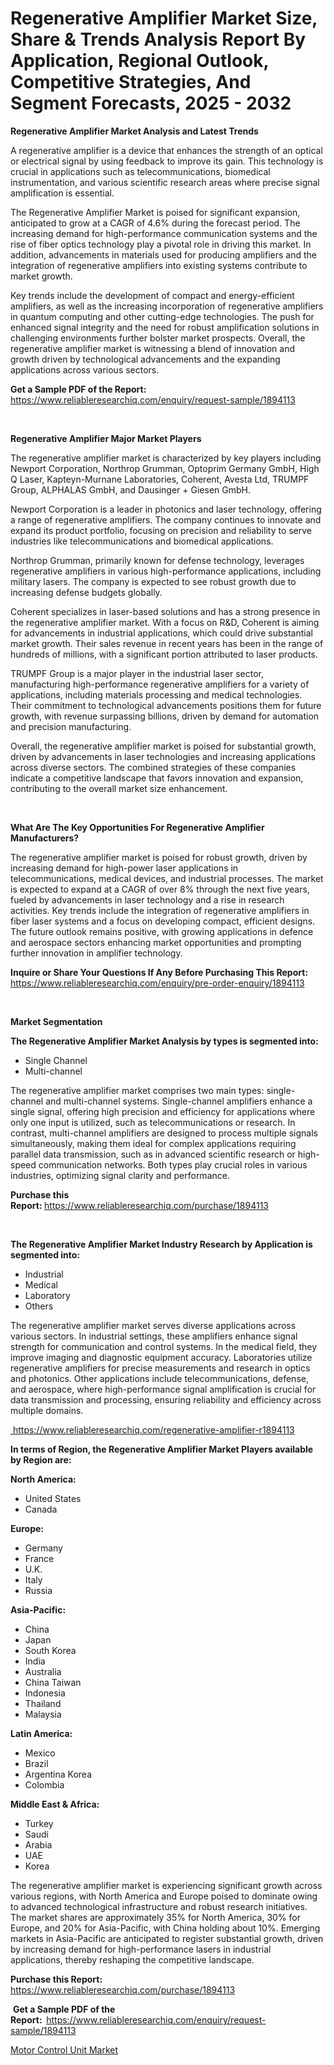 <p><h1>Regenerative Amplifier Market Size, Share & Trends Analysis Report By Application, Regional Outlook, Competitive Strategies, And Segment Forecasts, 2025 - 2032</h1></p><p><strong>Regenerative Amplifier Market Analysis and Latest Trends</strong></p>
<p><p>A regenerative amplifier is a device that enhances the strength of an optical or electrical signal by using feedback to improve its gain. This technology is crucial in applications such as telecommunications, biomedical instrumentation, and various scientific research areas where precise signal amplification is essential.</p><p>The Regenerative Amplifier Market is poised for significant expansion, anticipated to grow at a CAGR of 4.6% during the forecast period. The increasing demand for high-performance communication systems and the rise of fiber optics technology play a pivotal role in driving this market. In addition, advancements in materials used for producing amplifiers and the integration of regenerative amplifiers into existing systems contribute to market growth. </p><p>Key trends include the development of compact and energy-efficient amplifiers, as well as the increasing incorporation of regenerative amplifiers in quantum computing and other cutting-edge technologies. The push for enhanced signal integrity and the need for robust amplification solutions in challenging environments further bolster market prospects. Overall, the regenerative amplifier market is witnessing a blend of innovation and growth driven by technological advancements and the expanding applications across various sectors.</p></p>
<p><strong>Get a Sample PDF of the Report:&nbsp;</strong> <a href="https://www.reliableresearchiq.com/enquiry/request-sample/1894113?utm_campaign=3132&utm_medium=2&utm_source=Github&utm_content=ia&utm_term=11042025&utm_id=regenerative-amplifier">https://www.reliableresearchiq.com/enquiry/request-sample/1894113</a></p>
<p>&nbsp;</p>
<p><strong>Regenerative Amplifier Major Market Players</strong></p>
<p><p>The regenerative amplifier market is characterized by key players including Newport Corporation, Northrop Grumman, Optoprim Germany GmbH, High Q Laser, Kapteyn-Murnane Laboratories, Coherent, Avesta Ltd, TRUMPF Group, ALPHALAS GmbH, and Dausinger + Giesen GmbH. </p><p>Newport Corporation is a leader in photonics and laser technology, offering a range of regenerative amplifiers. The company continues to innovate and expand its product portfolio, focusing on precision and reliability to serve industries like telecommunications and biomedical applications. </p><p>Northrop Grumman, primarily known for defense technology, leverages regenerative amplifiers in various high-performance applications, including military lasers. The company is expected to see robust growth due to increasing defense budgets globally.</p><p>Coherent specializes in laser-based solutions and has a strong presence in the regenerative amplifier market. With a focus on R&D, Coherent is aiming for advancements in industrial applications, which could drive substantial market growth. Their sales revenue in recent years has been in the range of hundreds of millions, with a significant portion attributed to laser products.</p><p>TRUMPF Group is a major player in the industrial laser sector, manufacturing high-performance regenerative amplifiers for a variety of applications, including materials processing and medical technologies. Their commitment to technological advancements positions them for future growth, with revenue surpassing billions, driven by demand for automation and precision manufacturing.</p><p>Overall, the regenerative amplifier market is poised for substantial growth, driven by advancements in laser technologies and increasing applications across diverse sectors. The combined strategies of these companies indicate a competitive landscape that favors innovation and expansion, contributing to the overall market size enhancement.</p></p>
<p>&nbsp;</p>
<p><strong>What Are The Key Opportunities For Regenerative Amplifier Manufacturers?</strong></p>
<p><p>The regenerative amplifier market is poised for robust growth, driven by increasing demand for high-power laser applications in telecommunications, medical devices, and industrial processes. The market is expected to expand at a CAGR of over 8% through the next five years, fueled by advancements in laser technology and a rise in research activities. Key trends include the integration of regenerative amplifiers in fiber laser systems and a focus on developing compact, efficient designs. The future outlook remains positive, with growing applications in defence and aerospace sectors enhancing market opportunities and prompting further innovation in amplifier technology.</p></p>
<p><strong>Inquire or Share Your Questions If Any Before Purchasing This Report:</strong> <a href="https://www.reliableresearchiq.com/enquiry/pre-order-enquiry/1894113?utm_campaign=3132&utm_medium=2&utm_source=Github&utm_content=ia&utm_term=11042025&utm_id=regenerative-amplifier">https://www.reliableresearchiq.com/enquiry/pre-order-enquiry/1894113</a></p>
<p>&nbsp;</p>
<p><strong>Market Segmentation</strong></p>
<p><strong>The Regenerative Amplifier Market Analysis by types is segmented into:</strong></p>
<p><ul><li>Single Channel</li><li>Multi-channel</li></ul></p>
<p><p>The regenerative amplifier market comprises two main types: single-channel and multi-channel systems. Single-channel amplifiers enhance a single signal, offering high precision and efficiency for applications where only one input is utilized, such as telecommunications or research. In contrast, multi-channel amplifiers are designed to process multiple signals simultaneously, making them ideal for complex applications requiring parallel data transmission, such as in advanced scientific research or high-speed communication networks. Both types play crucial roles in various industries, optimizing signal clarity and performance.</p></p>
<p><strong>Purchase this Report:&nbsp;</strong><a href="https://www.reliableresearchiq.com/purchase/1894113?utm_campaign=3132&utm_medium=2&utm_source=Github&utm_content=ia&utm_term=11042025&utm_id=regenerative-amplifier">https://www.reliableresearchiq.com/purchase/1894113</a></p>
<p>&nbsp;</p>
<p><strong>The Regenerative Amplifier Market Industry Research by Application is segmented into:</strong></p>
<p><ul><li>Industrial</li><li>Medical</li><li>Laboratory</li><li>Others</li></ul></p>
<p><p>The regenerative amplifier market serves diverse applications across various sectors. In industrial settings, these amplifiers enhance signal strength for communication and control systems. In the medical field, they improve imaging and diagnostic equipment accuracy. Laboratories utilize regenerative amplifiers for precise measurements and research in optics and photonics. Other applications include telecommunications, defense, and aerospace, where high-performance signal amplification is crucial for data transmission and processing, ensuring reliability and efficiency across multiple domains.</p></p>
<p><a href="https://www.reliableresearchiq.com/regenerative-amplifier-r1894113?utm_campaign=3132&utm_medium=2&utm_source=Github&utm_content=ia&utm_term=11042025&utm_id=regenerative-amplifier">&nbsp;https://www.reliableresearchiq.com/regenerative-amplifier-r1894113</a></p>
<p><strong>In terms of Region, the Regenerative Amplifier Market Players available by Region are:</strong></p>
<p>
    <p> <strong> North America: </strong>
        <ul>
            <li>United States</li>
            <li>Canada</li>
        </ul>
        </p> 
    <p> <strong> Europe: </strong>
        <ul>
            <li>Germany</li>
            <li>France</li>
            <li>U.K.</li>
            <li>Italy</li>
            <li>Russia</li>
        </ul>
        </p> 
    <p> <strong> Asia-Pacific: </strong>
        <ul>
            <li>China</li>
            <li>Japan</li>
            <li>South Korea</li>
            <li>India</li>
            <li>Australia</li>
            <li>China Taiwan</li>
            <li>Indonesia</li>
            <li>Thailand</li>
            <li>Malaysia</li>
        </ul>
        </p> 
    <p> <strong> Latin America: </strong>
        <ul>
            <li>Mexico</li>
            <li>Brazil</li>
            <li>Argentina Korea</li>
            <li>Colombia</li>
        </ul>
        </p> 
    <p> <strong> Middle East & Africa: </strong>
        <ul>
            <li>Turkey</li>
            <li>Saudi</li>
            <li>Arabia</li>
            <li>UAE</li>
            <li>Korea</li>
        </ul>
    </p>
    </p>
<p><p>The regenerative amplifier market is experiencing significant growth across various regions, with North America and Europe poised to dominate owing to advanced technological infrastructure and robust research initiatives. The market shares are approximately 35% for North America, 30% for Europe, and 20% for Asia-Pacific, with China holding about 10%. Emerging markets in Asia-Pacific are anticipated to register substantial growth, driven by increasing demand for high-performance lasers in industrial applications, thereby reshaping the competitive landscape.</p></p>
<p><strong>Purchase this Report: </strong><a href="https://www.reliableresearchiq.com/purchase/1894113?utm_campaign=3132&utm_medium=2&utm_source=Github&utm_content=ia&utm_term=11042025&utm_id=regenerative-amplifier">https://www.reliableresearchiq.com/purchase/1894113</a></p>
<p>&nbsp;<strong>Get a Sample PDF of the Report:&nbsp;&nbsp;</strong><a href="https://www.reliableresearchiq.com/enquiry/request-sample/1894113?utm_campaign=3132&utm_medium=2&utm_source=Github&utm_content=ia&utm_term=11042025&utm_id=regenerative-amplifier">https://www.reliableresearchiq.com/enquiry/request-sample/1894113</a></p>
<p><strong></strong></p>
<p><p><a href="https://github.com/tamvrosiya/Market-Research-Report-List-7/blob/main/motor-control-unit-market.md?utm_campaign=3132&utm_medium=2&utm_source=Github&utm_content=ia&utm_term=11042025&utm_id=regenerative-amplifier">Motor Control Unit Market</a></p></p>
